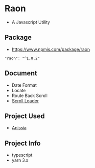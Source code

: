 # Raon
- A Javascript Utility

## Package
- https://www.npmjs.com/package/raon

```
"raon": "^1.0.2"
```

## Document
- Date Format
- Locate
- Route Back Scroll
- [Scroll Loader](./document/scroll-loader.md)

## Project Used
- [Anissia](https://github.com/anissia-net/anissia-web)

## Project Info
- typescript
- yarn 3.x
